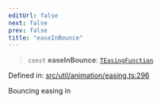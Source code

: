 ```yaml
---
editUrl: false
next: false
prev: false
title: "easeInBounce"
---
```


> `const` **easeInBounce**: [`TEasingFunction`](/api/fabric/namespaces/util/type-aliases/teasingfunction/)

Defined in: [src/util/animation/easing.ts:296](https://github.com/fabricjs/fabric.js/blob/b4f67b1cfd353d0e2763b168e07bce6b67895452/src/util/animation/easing.ts#L296)

Bouncing easing in
